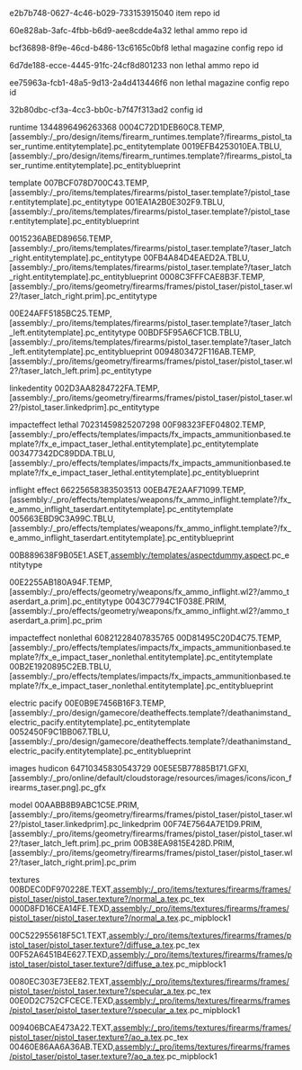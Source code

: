 e2b7b748-0627-4c46-b029-733153915040 item repo id

60e828ab-3afc-4fbb-b6d9-aee8cdde4a32 lethal ammo repo id

bcf36898-8f9e-46cd-b486-13c6165c0bf8 lethal magazine config repo id

6d7de188-ecce-4445-91fc-24cf8d801233 non lethal ammo repo id

ee75963a-fcb1-48a5-9d13-2a4d413446f6 non lethal magazine config repo id

32b80dbc-cf3a-4cc3-bb0c-b7f47f313ad2 config id

runtime 1344896496263368
0004C72D1DEB60C8.TEMP,[assembly:/_pro/design/items/firearm_runtimes.template?/firearms_pistol_taser_runtime.entitytemplate].pc_entitytemplate
0019EFB4253010EA.TBLU,[assembly:/_pro/design/items/firearm_runtimes.template?/firearms_pistol_taser_runtime.entitytemplate].pc_entityblueprint

template
007BCF078D700C43.TEMP,[assembly:/_pro/items/templates/firearms/pistol_taser.template?/pistol_taser.entitytemplate].pc_entitytype
001EA1A2B0E302F9.TBLU,[assembly:/_pro/items/templates/firearms/pistol_taser.template?/pistol_taser.entitytemplate].pc_entityblueprint

0015236ABED89656.TEMP,[assembly:/_pro/items/templates/firearms/pistol_taser.template?/taser_latch_right.entitytemplate].pc_entitytype
00FB4A84D4EAED2A.TBLU,[assembly:/_pro/items/templates/firearms/pistol_taser.template?/taser_latch_right.entitytemplate].pc_entityblueprint
0008C3FFFCAE8B3F.TEMP,[assembly:/_pro/items/geometry/firearms/frames/pistol_taser/pistol_taser.wl2?/taser_latch_right.prim].pc_entitytype

00E24AFF5185BC25.TEMP,[assembly:/_pro/items/templates/firearms/pistol_taser.template?/taser_latch_left.entitytemplate].pc_entitytype
00BDF5F95A6CF1CB.TBLU,[assembly:/_pro/items/templates/firearms/pistol_taser.template?/taser_latch_left.entitytemplate].pc_entityblueprint
0094803472F116AB.TEMP,[assembly:/_pro/items/geometry/firearms/frames/pistol_taser/pistol_taser.wl2?/taser_latch_left.prim].pc_entitytype

linkedentity
002D3AA8284722FA.TEMP,[assembly:/_pro/items/geometry/firearms/frames/pistol_taser/pistol_taser.wl2?/pistol_taser.linkedprim].pc_entitytype

impacteffect lethal 70231459825207298
00F98323FEF04802.TEMP,[assembly:/_pro/effects/templates/impacts/fx_impacts_ammunitionbased.template?/fx_e_impact_taser_lethal.entitytemplate].pc_entitytemplate
003477342DC89DDA.TBLU,[assembly:/_pro/effects/templates/impacts/fx_impacts_ammunitionbased.template?/fx_e_impact_taser_lethal.entitytemplate].pc_entityblueprint

inflight effect 66225658383503513
00EB47E2AAF71099.TEMP,[assembly:/_pro/effects/templates/weapons/fx_ammo_inflight.template?/fx_e_ammo_inflight_taserdart.entitytemplate].pc_entitytemplate
005663EBD9C3A99C.TBLU,[assembly:/_pro/effects/templates/weapons/fx_ammo_inflight.template?/fx_e_ammo_inflight_taserdart.entitytemplate].pc_entityblueprint

00B889638F9B05E1.ASET,[assembly:/templates/aspectdummy.aspect]([assembly:/_pro/effects/geometry/weapons/fx_ammo_inflight.wl2?/ammo_taserdart_a.prim].entitytype,[modules:/zprojectedareacullingaspect.class].entitytype).pc_entitytype

00E2255AB180A94F.TEMP,[assembly:/_pro/effects/geometry/weapons/fx_ammo_inflight.wl2?/ammo_taserdart_a.prim].pc_entitytype
0043C7794C1F038E.PRIM,[assembly:/_pro/effects/geometry/weapons/fx_ammo_inflight.wl2?/ammo_taserdart_a.prim].pc_prim

impacteffect nonlethal 60821228407835765
00D81495C20D4C75.TEMP,[assembly:/_pro/effects/templates/impacts/fx_impacts_ammunitionbased.template?/fx_e_impact_taser_nonlethal.entitytemplate].pc_entitytemplate
00B2E1920895C2EB.TBLU,[assembly:/_pro/effects/templates/impacts/fx_impacts_ammunitionbased.template?/fx_e_impact_taser_nonlethal.entitytemplate].pc_entityblueprint

electric pacify
00E0B9E7456B16F3.TEMP,[assembly:/_pro/design/gamecore/deatheffects.template?/deathanimstand_electric_pacify.entitytemplate].pc_entitytemplate
0052450F9C1BB067.TBLU,[assembly:/_pro/design/gamecore/deatheffects.template?/deathanimstand_electric_pacify.entitytemplate].pc_entityblueprint

images
hudicon 64710345830543729
00E5E5B77885B171.GFXI,[assembly:/_pro/online/default/cloudstorage/resources/images/icons/icon_firearms_taser.png].pc_gfx

model
00AABB8B9ABC1C5E.PRIM,[assembly:/_pro/items/geometry/firearms/frames/pistol_taser/pistol_taser.wl2?/pistol_taser.linkedprim].pc_linkedprim
00F74E7564A7E1D9.PRIM,[assembly:/_pro/items/geometry/firearms/frames/pistol_taser/pistol_taser.wl2?/taser_latch_left.prim].pc_prim
00B38EA9815E428D.PRIM,[assembly:/_pro/items/geometry/firearms/frames/pistol_taser/pistol_taser.wl2?/taser_latch_right.prim].pc_prim

textures
00BDEC0DF970228E.TEXT,[assembly:/\_pro/items/textures/firearms/frames/pistol_taser/pistol_taser.texture?/normal_a.tex](asnormalmap).pc_tex
000D8FD16CEA14FE.TEXD,[assembly:/\_pro/items/textures/firearms/frames/pistol_taser/pistol_taser.texture?/normal_a.tex](asnormalmap).pc_mipblock1

00C522955618F5C1.TEXT,[assembly:/\_pro/items/textures/firearms/frames/pistol_taser/pistol_taser.texture?/diffuse_a.tex](ascolormap).pc_tex
00F52A6451B4E627.TEXD,[assembly:/\_pro/items/textures/firearms/frames/pistol_taser/pistol_taser.texture?/diffuse_a.tex](ascolormap).pc_mipblock1

0080EC303E73EE82.TEXT,[assembly:/\_pro/items/textures/firearms/frames/pistol_taser/pistol_taser.texture?/specular_a.tex](ascolormap).pc_tex
00E0D2C752CFCECE.TEXD,[assembly:/\_pro/items/textures/firearms/frames/pistol_taser/pistol_taser.texture?/specular_a.tex](ascolormap).pc_mipblock1

009406BCAE473A22.TEXT,[assembly:/\_pro/items/textures/firearms/frames/pistol_taser/pistol_taser.texture?/ao_a.tex](ascolormap).pc_tex
00460E86AA6A36AB.TEXD,[assembly:/\_pro/items/textures/firearms/frames/pistol_taser/pistol_taser.texture?/ao_a.tex](ascolormap).pc_mipblock1
